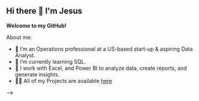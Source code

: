 ## Hi there 👋 I'm Jesus

**Welcome to my GitHub!**

About me:

- 🔭 I’m an Operations professional at a US-based start-up & aspiring Data Analyst.
- 🌱 I’m currently learning SQL.
- 🔧 I work with Excel, and Power BI to analyze data, create reports, and generate insights.
- 👨‍💻 All of my Projects are available [here](https://codebasics.io/portfolio/Jesus-Yepez)

-->
